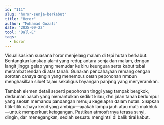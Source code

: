 ```yaml
---
id: "111"
slug: "horor-senja-berkabut"
title: "Horor"
author: "Mohamad Gozali"
date: "2025-09-22"
tool: "Dall-E"
tags:
  - horor
---
```


Visualisasikan suasana horor menjelang malam di tepi hutan berkabut. Bentangkan lanskap alami yang redup antara senja dan malam, dengan langit jingga gelap yang memudar ke biru keunguan serta kabut tebal merambat rendah di atas tanah. Gunakan pencahayaan remang dengan sorotan cahaya dingin yang menembus celah pepohonan rimbun, menghasilkan siluet tajam sekaligus bayangan panjang yang menyeramkan.

Tambah elemen detail seperti pepohonan tinggi yang tampak bengkok, dedaunan basah yang memantulkan sedikit kilau, dan jalan tanah berlumpur yang seolah memandu pandangan menuju kegelapan dalam hutan. Sisipkan titik-titik cahaya kecil yang ambigu—apakah lampu jauh atau mata makhluk—untuk memperkuat ketegangan. Pastikan atmosfernya terasa sunyi, dingin, dan menegangkan, seolah sesuatu mengintai di balik tirai kabut.
